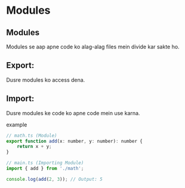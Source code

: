 # Modules
## Modules
Modules se aap apne code ko alag-alag files mein divide kar sakte ho.

## Export:
 Dusre modules ko access dena.

## Import: 
Dusre modules ke code ko apne code mein use karna.

example
```javascript
// math.ts (Module)
export function add(x: number, y: number): number {
    return x + y;
}

```

```javascript
// main.ts (Importing Module)
import { add } from './math';

console.log(add(2, 3)); // Output: 5

```

